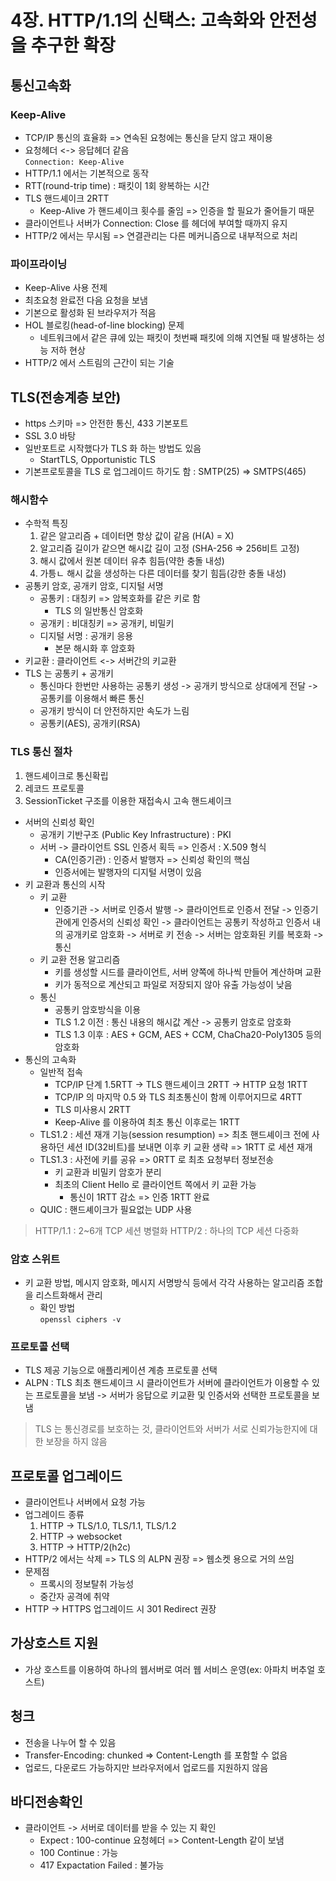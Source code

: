 # 4장. HTTP/1.1의 신택스: 고속화와 안전성을 추구한 확장
## 통신고속화
### Keep-Alive
- TCP/IP 통신의 효율화 => 연속된 요청에는 통신을 닫지 않고 재이용
- 요청헤더 <-> 응답헤더 같음   
  ```Connection: Keep-Alive ```
- HTTP/1.1 에서는 기본적으로 동작
- RTT(round-trip time) : 패킷이 1회 왕복하는 시간
- TLS 핸드셰이크 2RTT
  - Keep-Alive 가 핸드셰이크 횟수를 줄임 => 인증을 할 필요가 줄어들기 때문
- 클라이언트나 서버가 Connection: Close 를 헤더에 부여할 때까지 유지
- HTTP/2 에서는 무시됨 => 연결관리는 다른 메커니즘으로 내부적으로 처리
### 파이프라이닝
- Keep-Alive 사용 전제
- 최초요청 완료전 다음 요청을 보냄
- 기본으로 활성화 된 브라우저가 적음
- HOL 블로킹(head-of-line blocking) 문제
  - 네트워크에서 같은 큐에 있는 패킷이 첫번째 패킷에 의해 지연될 때 발생하는 성능 저하 현상
- HTTP/2 에서 스트림의 근간이 되는 기술

## TLS(전송계층 보안)
- https 스키마 => 안전한 통신, 433 기본포트
- SSL 3.0 바탕
- 일반포트로 시작했다가 TLS 화 하는 방법도 있음
  - StartTLS, Opportunistic TLS
- 기본프로토콜을 TLS 로 업그레이드 하기도 함 : SMTP(25) => SMTPS(465)
### 해시함수
- 수학적 특징
  1. 같은 알고리즘 + 데이터면 항상 값이 같음 (H(A) = X)
  2. 알고리즘 길이가 같으면 해시값 길이 고정 (SHA-256 => 256비트 고정)
  3. 해시 값에서 원본 데이터 유추 힘듬(약한 충돌 내성)
  4. 가틍ㄴ 해시 값을 생성하는 다른 데이터를 찾기 힘듬(강한 충돌 내성)
- 공통키 암호, 공개키 암호, 디지털 서명
  - 공통키 : 대칭키 => 암복호화를 같은 키로 함
    - TLS 의 일반통신 암호화
  - 공개키 : 비대칭키 => 공개키, 비밀키
  - 디지털 서명 : 공개키 응용
    - 본문 해시화 후 암호화
- 키교환 : 클라이언트 <-> 서버간의 키교환
- TLS 는 공통키 + 공개키
  - 통신마다 한번만 사용하는 공통키 생성 -> 공개키 방식으로 상대에게 전달 -> 공통키를 이용해서 빠른 통신
  - 공개키 방식이 더 안전하지만 속도가 느림
  - 공통키(AES), 공개키(RSA)
### TLS 통신 절차
1. 핸드셰이크로 통신확립
2. 레코드 프로토콜
3. SessionTicket 구조를 이용한 재접속시 고속 핸드셰이크
- 서버의 신뢰성 확인
  - 공개키 기반구조 (Public Key Infrastructure) : PKI
  - 서버 -> 클라이언트 SSL 인증서 획득 => 인증서 : X.509 형식
    - CA(인증기관) : 인증서 발행자 => 신뢰성 확인의 핵심
    - 인증서에는 발행자의 디지털 서명이 있음
- 키 교환과 통신의 시작
  - 키 교환
    - 인증기관 -> 서버로 인증서 발행 -> 클라이언트로 인증서 전달 -> 인증기관에게 인증서의 신뢰성 확인 -> 클라이언트는 공통키 작성하고 인증서 내의 공개키로 암호화 -> 서버로 키 전송 -> 서버는 암호화된 키를 복호화 -> 통신
  - 키 교환 전용 알고리즘
    - 키를 생성할 시드를 클라이언트, 서버 양쪽에 하나씩 만들어 계산하며 교환
    - 키가 동적으로 계산되고 파일로 저장되지 않아 유출 가능성이 낮음
  - 통신
    - 공통키 암호방식을 이용
    - TLS 1.2 이전 : 통신 내용의 해시값 계산 -> 공통키 암호로 암호화
    - TLS 1.3 이후 : AES + GCM, AES + CCM, ChaCha20-Poly1305 등의 암호화
- 통신의 고속화
  - 일반적 접속
    - TCP/IP 단계 1.5RTT -> TLS 핸드셰이크 2RTT -> HTTP 요청 1RTT
    - TCP/IP 의 마지막 0.5 와 TLS 최초통신이 함께 이루어지므로 4RTT
    - TLS 미사용시 2RTT
    - Keep-Alive 를 이용하여 최초 통신 이후로는 1RTT
  - TLS1.2 : 세션 재개 기능(session resumption) => 최초 핸드셰이크 전에 사용하던 세션 ID(32비트)를 보내면 이후 키 교환 생략 => 1RTT 로 세션 재개
  - TLS1.3 : 사전에 키를 공유 => 0RTT 로 최초 요청부터 정보전송 
    - 키 교환과 비밀키 암호가 분리
    - 최초의 Client Hello 로 클라이언트 쪽에서 키 교환 가능
      - 통신이 1RTT 감소 => 인증 1RTT 완료
  - QUIC : 핸드셰이크가 필요없는 UDP 사용

> HTTP/1.1 : 2~6개 TCP 세션 병렬화
> HTTP/2 : 하나의 TCP 세션 다중화

### 암호 스위트
- 키 교환 방법, 메시지 암호화, 메시지 서명방식 등에서 각각 사용하는 알고리즘 조합을 리스트화해서 관리
  - 확인 방법  
  ```openssl ciphers -v```

### 프로토콜 선택
- TLS 제공 기능으로 애플리케이션 계층 프로토콜 선택
- ALPN : TLS 최초 핸드셰이크 시 클라이언트가 서버에 클라이언트가 이용할 수 있는 프로토콜을 보냄
  -> 서버가 응답으로 키교환 및 인증서와 선택한 프로토콜을 보냄

> TLS 는 통신경로를 보호하는 것, 클라이언트와 서버가 서로 신뢰가능한지에 대한 보장을 하지 않음

## 프로토콜 업그레이드
- 클라이언트나 서버에서 요청 가능
- 업그레이드 종류
  1. HTTP -> TLS/1.0, TLS/1.1, TLS/1.2
  2. HTTP -> websocket
  3. HTTP -> HTTP/2(h2c)
- HTTP/2 에서는 삭제 => TLS 의 ALPN 권장 => 웹소켓 용으로 거의 쓰임
- 문제점
  - 프록시의 정보탈취 가능성
  - 중간자 공격에 취약
- HTTP -> HTTPS 업그레이드 시 301 Redirect 권장

## 가상호스트 지원
- 가상 호스트를 이용하여 하나의 웹서버로 여러 웹 서비스 운영(ex: 아파치 버추얼 호스트)

## 청크
- 전송을 나누어 할 수 있음
- Transfer-Encoding: chunked
  => Content-Length 를 포함할 수 없음
- 업로드, 다운로드 가능하지만 브라우저에서 업로드를 지원하지 않음

## 바디전송확인
- 클라이언트 -> 서버로 데이터를 받을 수 있는 지 확인
  - Expect : 100-continue  요청헤더 => Content-Length 같이 보냄
  - 100 Continue : 가능
  - 417 Expactation Failed : 불가능